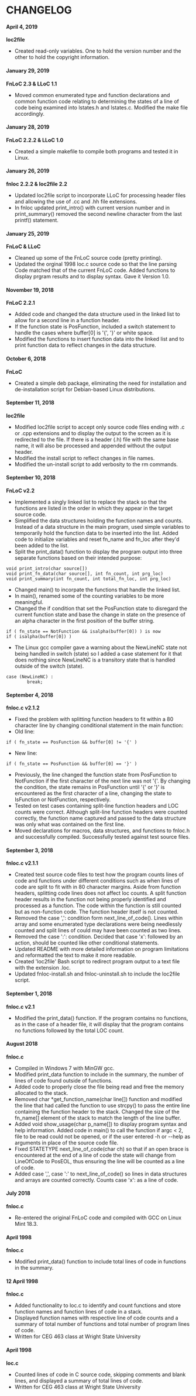 # CHANGELOG

#### April 4, 2019
**loc2file**
* Created read-only variables. One to hold the version number and the other to hold the copyright information.

#### January 29, 2019
**FnLoC 2.3 & LLoC 1.1**

* Moved common enumerated type and function declarations and common function code relating to determining the states of a line of code being examined into lstates.h and lstates.c. Modified the make file accordingly.

#### January 28, 2019
**FnLoC 2.2.2 & LLoC 1.0**

* Created a simple makefile to compile both programs and tested it in Linux.

#### January 26, 2019
**fnloc 2.2.2 & loc2file 2.2**

* Updated loc2file script to incorporate LLoC for processing header files and allowing the use of .cc and .hh file extensions.
* In fnloc updated print_intro() with current version number and in print_summary() removed the second newline character from the last printf() statement.

#### January 25, 2019
**FnLoC & LLoC**

* Cleaned up some of the FnLoC source code (pretty printing).
* Updated the orginal 1998 loc.c source code so that the line parsing Code matched that of the current FnLoC code. Added functions to display prgram results and to display syntax. Gave it Version 1.0.

#### November 19, 2018
**FnLoC 2.2.1**

* Added code and changed the data structure used in the linked list to allow for a second line in a function header.
* If the function state is PosFunction, included a switch statement to handle the cases where buffer[0] is '{', '}' or white space.
* Modified the functions to insert function data into the linked list and to print function data to reflect changes in the data structure.

#### October 6, 2018
**FnLoC**

* Created a simple deb package, eliminating the need for installation and de-installation script for Debian-based Linux distributions.

#### September 11, 2018
**loc2file**

* Modified loc2file script to accept only source code files ending with .c or .cpp extensions and to display the output to the screen as it is redirected to the file. If there is a header (.h) file with the same base name, it will also be processed and appended without the output header.
* Modified the install script to reflect changes in file names.
* Modified the un-install script to add verbosity to the rm commands.

#### September 10, 2018
**FnLoC v2.2**

* Implemented a singly linked list to replace the stack so that the functions are listed in the order in which they appear in the target source code.
* Simplified the data structures holding the function names and counts. Instead of a data structure in the main program, used simple variables to temporarily hold the function data to be inserted into the list. Added code to initialize variables and reset fn_name and fn_loc after they'd been added to the list.
* Split the print_data() function to display the program output into three separate functions based on their intended purpose:
```
void print_intro(char source[])
void print_fn_data(char source[], int fn_count, int prg_loc)
void print_summary(int fn_count, int total_fn_loc, int prg_loc)
```
* Changed main() to incorpate the functions that handle the linked list.
* In main(), renamed some of the counting variables to be more meaningful.
* Changed the if condition that set the PosFunction state to disregard the current function state and base the change in state on the presence of an alpha character in the first position of the buffer string.
```
if ( fn_state == NotFunction && isalpha(buffer[0]) ) is now
if ( isalpha(buffer[0]) )
```
* The Linux gcc compiler gave a warning about the NewLineNC state not being handled in switch (state) so I added a case statement for it that does nothing since NewLineNC is a transitory state that is handled outside of the switch (state).
```
case (NewLineNC) :
        break;
```
#### September 4, 2018
**fnloc.c v2.1.2**

* Fixed the problem with splitting function headers to fit within a 80 character line by changing conditional statement in the main function:
 * Old line:
```
if ( fn_state == PosFunction && buffer[0] != '{' )
```
 * New line:
```
if ( fn_state == PosFunction && buffer[0] == '}' )
```
* Previously, the line changed the function state from PosFunction to NotFunction if the first character of the next line was not '{'. By changing the condition, the state remains in PosFunction until '{' or '}' is encountered as the first character of a line, changing the state to IsFunction or NotFunction, respectively.
* Tested on test cases containing split-line function headers and LOC counts were correct. Although split-line function headers were counted correctly, the function name captured and passed to the data structure was only what was contained on the first line.
* Moved declarations for macros, data structures, and functions to fnloc.h and successfully compiled. Successfully tested against test source files.

#### September 3, 2018
**fnloc.c v2.1.1**

* Created test source code files to test how the program counts lines of code and functions under different conditions such as when lines of code are split to fit with in 80 character margins. Aside from function headers, splitting code lines does not affect loc counts. A split function header results in the function not being properly identified and processed as a function. The code within the function is still counted but as non-function code. The function header itself is not counted.
* Removed the case ',': condition form next_line_of_code(). Lines within array and some enumerated type declarations were being needlessly counted and split lines of could may have been counted as two lines.
* Removed the case ':': condition. Decided that case 'x': followed by an action, should be counted like other conditional statements.
* Updated README with more detailed information on program limitations and reformatted the text to make it more readable.
* Created 'loc2file' Bash script to redirect program output to a text file with the extension .loc.
* Updated fnloc-install.sh and fnloc-uninstall.sh to include the loc2file script.

#### September 1, 2018
 **fnloc.c v2.1**

* Modified the print_data() function. If the program contains no functions, as in the case of a header file, it will display that the program contains no functions followed by the total LOC count.

#### August 2018
**fnloc.c**

* Compiled in Windows 7 with MinGW gcc.
* Modified print_data function to include in the summary, the number of lines of code found outside of functions.
* Added code to properly close the file being read and free the memory allocated to the stack.
* Removed char \*get_function_name(char line[]) function and modified the line that had called the function to use strcpy() to pass the entire line containing the function header to the stack. Changed the size of the fn_name[] element of the stack to match the length of the line buffer.
* Added void show_usage(char p_name[]) to display program syntax and help information. Added code in main() to call the function if argc < 2, file to be read could not be opened, or if the user entered -h or --help as arguments in place of the source code file.
* Fixed STATETYPE next_line_of_code(char ch) so that if an open brace is encountered at the end of a line of code the state will change from LineOfCode to PosEOL, thus ensuring the line will be counted as a line of code.
* Added case ',', case ':' to next_line_of_code() so lines in data structures and arrays are counted correctly. Counts case 'x': as a line of code.

#### July 2018
**fnloc.c**

* Re-entered the original FnLoC code and compiled with GCC on Linux Mint 18.3.

#### April 1998
**fnloc.c**

* Modified print_data() function to include total lines of code in functions in the summary.

#### 12 April 1998
**fnloc.c**

* Added functionality to loc.c to identify and count functions and store function names and function lines of code in a stack.
* Displayed function names with respective line of code counts and a summary of total number of functions and total number of program lines of code.
* Written for CEG 463 class at Wright State University

#### April 1998
**loc.c**

* Counted lines of code in C source code, skipping comments and blank lines, and displayed a summary of total lines of code.
* Written for CEG 463 class at Wright State University

